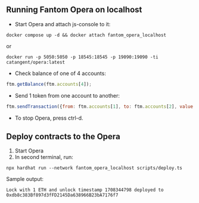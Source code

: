 ## Running Fantom Opera on localhost

- Start Opera and attach js-console to it:
```shell
docker compose up -d && docker attach fantom_opera_localhost
```
or
```shell
docker run -p 5050:5050 -p 18545:18545 -p 19090:19090 -ti catangent/opera:latest
```

- Check balance of one of 4 accounts:
```js
ftm.getBalance(ftm.accounts[4]);
```

- Send 1 token from one account to another:
```js
ftm.sendTransaction({from: ftm.accounts[1], to: ftm.accounts[2], value: web3.toWei(1.0, "ether")});
```

- To stop Opera, press ctrl-d.

## Deploy contracts to the Opera
1) Start Opera
2) In second terminal, run:
```shell 
npx hardhat run --network fantom_opera_localhost scripts/deploy.ts
```
Sample output:
```
Lock with 1 ETH and unlock timestamp 1708344798 deployed to 0xdb8c383Bf897d3fFD2145Da638966B23bA7176f7
```